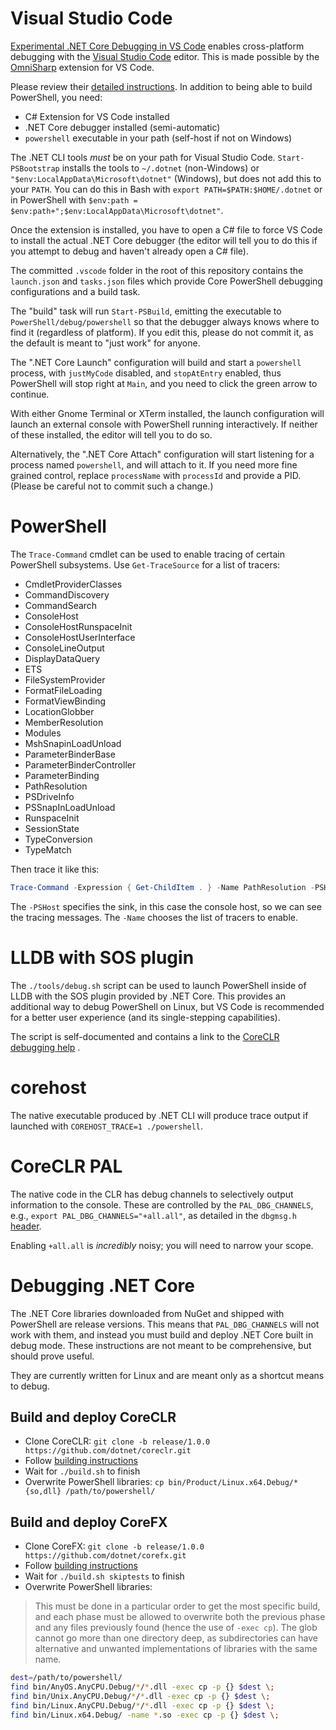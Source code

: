 Visual Studio Code
==================

[Experimental .NET Core Debugging in VS Code][core-debug] enables
cross-platform debugging with the [Visual Studio Code][vscode] editor.
This is made possible by the [OmniSharp][] extension for VS Code.

Please review their [detailed instructions][vscclrdebugger]. In
addition to being able to build PowerShell, you need:

- C# Extension for VS Code installed
- .NET Core debugger installed (semi-automatic)
- `powershell` executable in your path (self-host if not on Windows)

The .NET CLI tools *must* be on your path for Visual Studio Code.
`Start-PSBootstrap` installs the tools to `~/.dotnet` (non-Windows) or `"$env:LocalAppData\Microsoft\dotnet"` (Windows),
but does not add this to your `PATH`.
You can do this in Bash with `export PATH=$PATH:$HOME/.dotnet` or in PowerShell with `$env:path = $env:path+";$env:LocalAppData\Microsoft\dotnet"`.

Once the extension is installed, you have to open a C# file to force VS Code to
install the actual .NET Core debugger (the editor will tell you to do this if
you attempt to debug and haven't already open a C# file).

The committed `.vscode` folder in the root of this repository contains
the `launch.json` and `tasks.json` files which provide Core PowerShell
debugging configurations and a build task.

The "build" task will run `Start-PSBuild`, emitting the executable to
`PowerShell/debug/powershell` so that the debugger always knows where to find it
(regardless of platform). If you edit this, please do not commit it, as the
default is meant to "just work" for anyone.

The ".NET Core Launch" configuration will build and start a `powershell`
process, with `justMyCode` disabled, and `stopAtEntry` enabled, thus PowerShell
will stop right at `Main`, and you need to click the green arrow to continue.

With either Gnome Terminal or XTerm installed, the launch configuration will
launch an external console with PowerShell running interactively. If neither of
these installed, the editor will tell you to do so.

Alternatively, the ".NET Core Attach" configuration will start listening for a
process named `powershell`, and will attach to it. If you need more fine grained
control, replace `processName` with `processId` and provide a PID. (Please be
careful not to commit such a change.)

[core-debug]: https://blogs.msdn.microsoft.com/visualstudioalm/2016/03/10/experimental-net-core-debugging-in-vs-code/
[vscode]: https://code.visualstudio.com/
[OmniSharp]: https://github.com/OmniSharp/omnisharp-vscode
[vscclrdebugger]: http://aka.ms/vscclrdebugger

PowerShell
==========

The `Trace-Command` cmdlet can be used to enable tracing of certain PowerShell
subsystems. Use `Get-TraceSource` for a list of tracers:

* CmdletProviderClasses
* CommandDiscovery
* CommandSearch
* ConsoleHost
* ConsoleHostRunspaceInit
* ConsoleHostUserInterface
* ConsoleLineOutput
* DisplayDataQuery
* ETS
* FileSystemProvider
* FormatFileLoading
* FormatViewBinding
* LocationGlobber
* MemberResolution
* Modules
* MshSnapinLoadUnload
* ParameterBinderBase
* ParameterBinderController
* ParameterBinding
* PathResolution
* PSDriveInfo
* PSSnapInLoadUnload
* RunspaceInit
* SessionState
* TypeConversion
* TypeMatch

Then trace it like this:

```powershell
Trace-Command -Expression { Get-ChildItem . } -Name PathResolution -PSHost
```

The `-PSHost` specifies the sink, in this case the console host,
so we can see the tracing messages.
The `-Name` chooses the list of tracers to enable.

LLDB with SOS plugin
====================

The `./tools/debug.sh` script can be used to launch PowerShell inside of LLDB
with the SOS plugin provided by .NET Core. This provides an additional way to
debug PowerShell on Linux, but VS Code is recommended for a better user
experience (and its single-stepping capabilities).

The script is self-documented and contains a link to the
[CoreCLR debugging help][clr-debug] .

[clr-debug]: https://github.com/dotnet/coreclr/blob/master/Documentation/building/debugging-instructions.md#debugging-coreclr-on-linux

corehost
========

The native executable produced by .NET CLI will produce trace output
if launched with `COREHOST_TRACE=1 ./powershell`.

CoreCLR PAL
===========

The native code in the CLR has debug channels to selectively output
information to the console. These are controlled by the
`PAL_DBG_CHANNELS`, e.g., `export PAL_DBG_CHANNELS="+all.all"`, as
detailed in the `dbgmsg.h` [header][].

Enabling `+all.all` is *incredibly* noisy;
you will need to narrow your scope.

[header]: https://github.com/dotnet/coreclr/blob/release/1.0.0/src/pal/src/include/pal/dbgmsg.h

Debugging .NET Core
===================

The .NET Core libraries downloaded from NuGet and shipped with PowerShell are release versions.
This means that `PAL_DBG_CHANNELS` will not work with them,
and instead you must build and deploy .NET Core built in debug mode.
These instructions are not meant to be comprehensive,
but should prove useful.

They are currently written for Linux and are meant only as a shortcut means to debug.

Build and deploy CoreCLR
------------------------

* Clone CoreCLR: `git clone -b release/1.0.0 https://github.com/dotnet/coreclr.git`
* Follow [building instructions](https://github.com/dotnet/coreclr/blob/release/1.0.0/Documentation/building/linux-instructions.md)
* Wait for `./build.sh` to finish
* Overwrite PowerShell libraries: `cp bin/Product/Linux.x64.Debug/*{so,dll} /path/to/powershell/`

Build and deploy CoreFX
-----------------------

* Clone CoreFX: `git clone -b release/1.0.0 https://github.com/dotnet/corefx.git`
* Follow [building instructions](https://github.com/dotnet/corefx/blob/release/1.0.0/Documentation/building/unix-instructions.md)
* Wait for `./build.sh skiptests` to finish
* Overwrite PowerShell libraries:

> This must be done in a particular order to get the most specific build,
> and each phase must be allowed to overwrite both the previous phase
> and any files previously found (hence the use of `-exec cp`).
> The glob cannot go more than one directory deep,
> as subdirectories can have alternative and unwanted implementations
> of libraries with the same name.

```sh
dest=/path/to/powershell/
find bin/AnyOS.AnyCPU.Debug/*/*.dll -exec cp -p {} $dest \;
find bin/Unix.AnyCPU.Debug/*/*.dll -exec cp -p {} $dest \;
find bin/Linux.AnyCPU.Debug/*/*.dll -exec cp -p {} $dest \;
find bin/Linux.x64.Debug/ -name *.so -exec cp -p {} $dest \;
```
